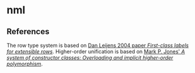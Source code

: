 # nml

## References

The row type system is based on [Dan Leijens 2004 paper *First-class labels for
extensible rows*][2].  Higher-order unification is based on [Mark P. Jones'
*A system of constructor classes: Overloading and implicit higher-order
polymorphism*][1].

[1]: <https://doi.org/10.1017/S0956796800001210>
[2]: <https://www.microsoft.com/en-us/research/publication/first-class-labels-for-extensible-rows/>
